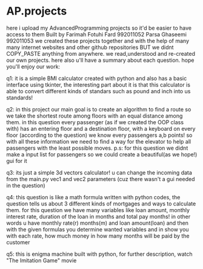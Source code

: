 # AP.projects
here i upload my AdvancedProgramming projects so it'd be easier to have access to them
Built by 
Farimah Fotuhi Fard 992011052
Parsa Ghaseemi 992011053
we created these projects together and with the help of many many internet websites and other github repositories BUT we didnt COPY_PASTE anything from anywhere. we read,understood and re-created our own projects.
here also u'll have a summary about each question. hope you'll enjoy our work:

q1: it is a simple BMI calculator created with python and also has a basic interface using tkinter, the interesting part about it is that this calculator is able to convert different kinds of standars such as pound and inch into us standards! 

q2: in this project our main goal is to create an algorithm to find a route so we take the shortest route among floors with an equal distance among them. in this question every passenger (as if we created the OOP class with) has an entering floor and a destination floor, with a keyboard on every floor (according to the question) we know every passengers a,b points! so with all these information we need to find a way for the elevator to help all passengers with the least possible moves. 
p.s: for this question we didnt make a input list for passengers so we could create a beautiful(as we hope!) gui for it

q3: its just a simple 3d vectors calculator! u can change the incoming data from the main.py vec1 and vec2 parameters (cuz there wasn't a gui needed in the question)

q4: this question is like a math formula written with python codes, the question tells us about 3 different kinds of mortgages and ways to calculate them. for this question we have many variables like loan amount, monthly interest rate, duration of the loan in months and total pay months! in other words u have monthly rate(r) months(m) and loan amount(loan) and then with the given formulas you determine wanted variables and in show you with each rate, how much money in how many months will be paid by the customer

q5: this is enigma machine built with python, for further description, watch "The Imitation Game" movie
